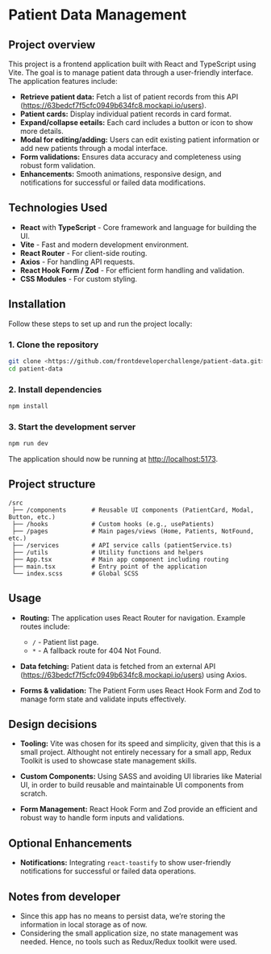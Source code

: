 # Patient Data Management

## Project overview

This project is a frontend application built with React and TypeScript using Vite.
The goal is to manage patient data through a user-friendly interface.
The application features include:

- **Retrieve patient data:** Fetch a list of patient records from this API (https://63bedcf7f5cfc0949b634fc8.mockapi.io/users).
- **Patient cards:** Display individual patient records in card format.
- **Expand/collapse eetails:** Each card includes a button or icon to show more details.
- **Modal for editing/adding:** Users can edit existing patient information or add new patients through a modal interface.
- **Form validations:** Ensures data accuracy and completeness using robust form validation.
- **Enhancements:** Smooth animations, responsive design, and notifications for successful or failed data modifications.

## Technologies Used

- **React** with **TypeScript** - Core framework and language for building the UI.
- **Vite** - Fast and modern development environment.
- **React Router** - For client-side routing.
- **Axios** - For handling API requests.
- **React Hook Form / Zod** - For efficient form handling and validation.
- **CSS Modules** - For custom styling.

## Installation

Follow these steps to set up and run the project locally:

### 1. Clone the repository

```sh
git clone <https://github.com/frontdeveloperchallenge/patient-data.git>
cd patient-data
```

### 2. Install dependencies

```sh
npm install
```

### 3. Start the development server

```sh
npm run dev
```

The application should now be running at [http://localhost:5173](http://localhost:5173).

## Project structure

```
/src
 ├── /components       # Reusable UI components (PatientCard, Modal, Button, etc.)
 ├── /hooks            # Custom hooks (e.g., usePatients)
 ├── /pages            # Main pages/views (Home, Patients, NotFound, etc.)
 ├── /services         # API service calls (patientService.ts)
 ├── /utils            # Utility functions and helpers
 ├── App.tsx           # Main app component including routing
 ├── main.tsx          # Entry point of the application
 └── index.scss        # Global SCSS
```

## Usage

- **Routing:**
The application uses React Router for navigation. Example routes include:
  - `/` - Patient list page.
  - `*` - A fallback route for 404 Not Found.

- **Data fetching:**
  Patient data is fetched from an external API (https://63bedcf7f5cfc0949b634fc8.mockapi.io/users) using Axios.

- **Forms & validation:**
  The Patient Form uses React Hook Form and Zod to manage form state and validate inputs effectively.

## Design decisions

- **Tooling:**
  Vite was chosen for its speed and simplicity, given that this is a small project. Althought not entirely necessary for a small app, Redux Toolkit is used to showcase state management skills.

- **Custom Components:**
  Using SASS and avoiding UI libraries like Material UI, in order to build reusable and maintainable UI components from scratch.

- **Form Management:**
  React Hook Form and Zod provide an efficient and robust way to handle form inputs and validations.

## Optional Enhancements

- **Notifications:**
  Integrating `react-toastify` to show user-friendly notifications for successful or failed data operations.

## Notes from developer
  - Since this app has no means to persist data, we’re storing the information in local storage as of now.
  - Considering the small application size, no state management was needed. Hence, no tools such as Redux/Redux toolkit were used.
